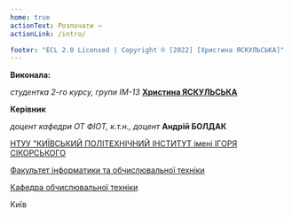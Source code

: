 ```yaml
---
home: true
actionText: Розпочати →
actionLink: /intro/

footer: "ECL 2.0 Licensed | Copyright © [2022] [Христина ЯСКУЛЬСЬКА]"
---
```



**Виконала:** 

*студентка 2-го курсу, групи ІМ-13*<span padding-right:5em></span> **[Христина ЯСКУЛЬСЬКА](https://t.me/Chrysstia)**


**Керівник**

*доцент кафедри ОТ ФІОТ, к.т.н., доцент*<span padding-right:5em></span> **Андрій БОЛДАК** 

[НТУУ "КИЇВСЬКИЙ ПОЛІТЕХНІЧНИЙ ІНСТИТУТ імені ІГОРЯ СІКОРСЬКОГО](https://kpi.ua/)

[Факультет інформатики та обчислювальної техніки](https://fiot.kpi.ua/)

[Кафедра обчислювальної техніки](https://comsys.kpi.ua/)

Київ
